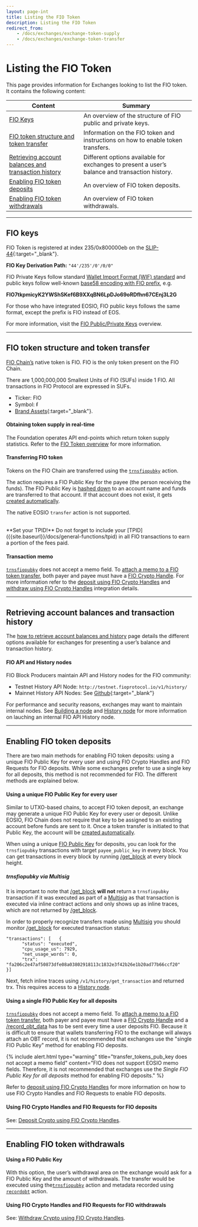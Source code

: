 ```yaml
---
layout: page-int
title: Listing the FIO Token
description: Listing the FIO Token
redirect_from:
    - /docs/exchanges/exchange-token-supply
    - /docs/exchanges/exchange-token-transfer
---
```


# Listing the FIO Token

This page provides information for Exchanges looking to list the FIO token. It contains the following content:

|Content  |Summary |
|---|---|
| [FIO Keys]({{site.baseurl}}/docs/integration-guide/token-listing#fio-keys) | An overview of the structure of FIO public and private keys. |
| [FIO token structure and token transfer]({{site.baseurl}}/docs/integration-guide/token-listing#fio-token-structure-and-token-transfer) | Information on the FIO token and instructions on how to enable token transfers. |
| [Retrieving account balances and transaction history]({{site.baseurl}}/docs/integration-guide/token-listing#retrieving-account-balances-and-transaction-history) | Different options available for exchanges to present a user’s balance and transaction history. |
| [Enabling FIO token deposits]({{site.baseurl}}/docs/integration-guide/token-listing#enabling-fio-token-deposits) | An overview of FIO token deposits. |
| [Enabling FIO token withdrawals]({{site.baseurl}}/docs/integration-guide/token-listing#enabling-fio-token-withdrawals) | An overview of FIO token withdrawals. |

---
## FIO keys

FIO Token is registered at index 235/0x800000eb on the [SLIP-44](https://github.com/satoshilabs/slips/blob/master/slip-0044.md){:target="_blank"}.

**FIO Key Derivation Path:** `"44'/235'/0'/0/0"`

FIO Private Keys follow standard [Wallet Import Format (WIF) standard]({{site.baseurl}}/docs/fio-protocol/keys#fio-private-key-wallet-import-format-wif) and public keys follow well-known [base58 encoding with FIO prefix]({{site.baseurl}}/docs/fio-protocol/keys#fio-public-key-format), e.g.

**FIO7tkpmicyK2YWShSKef6B9XXqBN6LpDJo69oRDfhn67CEnj3L2G**

For those who have integrated EOSIO, FIO public keys follows the same format, except the prefix is FIO instead of EOS.

For more information, visit the [FIO Public/Private Keys]({{site.baseurl}}/docs/fio-protocol/keys) overview.

---
## FIO token structure and token transfer

[FIO Chain’s]({{site.baseurl}}/docs/chain/) native token is FIO. FIO is the only token present on the FIO Chain.

There are 1,000,000,000 Smallest Units of FIO (SUFs) inside 1 FIO. All transactions in FIO Protocol are expressed in SUFs.

* Ticker: FIO
* Symbol: ᵮ
* [Brand Assets](https://fioprotocol.io/brand-assets/){:target="_blank"}.

#### Obtaining token supply in real-time

The Foundation operates API end-points which return token supply statistics. Refer to the [FIO Token overview]({{site.baseurl}}/docs/fio-protocol/fio-token#obtaining-token-supply-in-real-time) for more information.

#### Transferring FIO token

Tokens on the FIO Chain are transferred using the [`trnsfiopubky`]({{site.baseurl}}/pages/api/fio-api/#options-trnsfiopubky) action.

The action requires a FIO Public Key for the payee (the person receiving the funds). The FIO Public Key is [hashed down]({{site.baseurl}}/docs//general-functions/actor-account) to an account name and funds are transferred to that account. If that account does not exist, it gets [created automatically]({{site.baseurl}}/docs/fio-protocol/accounts-permissions#fio-accounts).

The native EOSIO `transfer` action is not supported.

<br>
**Set your TPID!** Do not forget to include your [TPID]({{site.baseurl}}/docs/general-functions/tpid) in all FIO transactions to earn a portion of the fees paid. 

#### Transaction memo

[`trnsfiopubky`]({{site.baseurl}}/pages/api/fio-api/#options-trnsfiopubky) does not accept a memo field. To [attach a memo to a FIO token transfer]({{site.baseurl}}/docs/general-functions/fio-data), both payer and payee must have a [FIO Crypto Handle]({{site.baseurl}}/docs/fio-protocol/fio-address). For more information refer to the [deposit using FIO Crypto Handles]({{site.baseurl}}/docs/integration-guide/handle-deposit) and [withdraw using FIO Crypto Handles]({{site.baseurl}}/docs/integration-guide/handle-withdraw) integration details.

---
## Retrieving account balances and transaction history

The [how to retrieve account balances and history]({{site.baseurl}}/docs/general-functions/txn-history) page details the different options available for exchanges for presenting a user’s balance and transaction history.

#### FIO API and History nodes

FIO Block Producers maintain API and History nodes for the FIO community:
* Testnet History API Node: `http://testnet.fioprotocol.io/v1/history/`
* Mainnet History API Nodes: See [Github](https://github.com/fioprotocol/fio.mainnet#history-v1){:target="_blank"}

For performance and security reasons, exchanges may want to maintain internal nodes. See [Building a node]({{site.baseurl}}/docs/chain/node-build) and [History node]({{site.baseurl}}/docs/chain/node-history) for more information on lauching an internal FIO API History node.

---
## Enabling FIO token deposits

There are two main methods for enabling FIO token deposits: using a unique FIO Public Key for every user and using FIO Crypto Handles and FIO Requests for FIO deposits. While some exchanges prefer to use a single key for all deposits, this method is not recommended for FIO. The different methods are explained below.

#### Using a unique FIO Public Key for every user

Similar to UTXO-based chains, to accept FIO token deposit, an exchange may generate a unique FIO Public Key for every user or deposit. Unlike EOSIO, FIO Chain does not require that key to be assigned to an existing account before funds are sent to it. Once a token transfer is initiated to that Public Key, the account will be [created automatically]({{site.baseurl}}/docs/fio-protocol/accounts-permissions#fio-accounts).

When using a unique [FIO Public Key]({{site.baseurl}}/docs/fio-protocol/keys) for deposits, you can look for the `trnsfiopubky` transactions with target `payee_public_key` in every block. You can get transactions in every block by running [/get_block]({{site.baseurl}}/pages/api/fio-api/#post-/get_block) at every block height.

##### *trnsfiopubky* via Multisig

It is important to note that [/get_block]({{site.baseurl}}/pages/api/fio-api/#post-/get_block) **will not** return a `trnsfiopubky` transaction if it was executed as part of a [Multisig]({{site.baseurl}}/docs/fio-protocol/multisig) as that transaction is executed via inline contract actions and only shows up as inline traces, which are not returned by [/get_block]({{site.baseurl}}/pages/api/fio-api/#post-/get_block).

In order to properly recognize transfers made using [Multisig]({{site.baseurl}}/docs/fio-protocol/multisig) you should monitor [/get_block]({{site.baseurl}}/pages/api/fio-api/#post-/get_block) for executed transaction status:
```
"transactions": [   {
      "status": "executed",
      "cpu_usage_us": 7929,
      "net_usage_words": 0,
      "trx": "fa206c2e47af50873dfe08a03802918113c1832e3f42b26e1b20ad77b66ccf20"
}]
```

Next, fetch inline traces using `/v1/history/get_transaction` and returned trx. This requires access to a [History node]({{site.baseurl}}/docs/chain/node-history).

#### Using a single FIO Public Key for all deposits

[`trnsfiopubky`]({{site.baseurl}}/pages/api/fio-api/#options-trnsfiopubky) does not accept a memo field. To [attach a memo to a FIO token transfer]({{site.baseurl}}/docs/general-functions/fio-data), both payer and payee must have a [FIO Crypto Handle]({{site.baseurl}}/docs/fio-protocol/fio-address) and a [/record_obt_data]({{site.baseurl}}/pages/api/fio-api/#options-recordobt) has to be sent every time a user deposits FIO. Because it is difficult to ensure that wallets transferring FIO to the exchange will always attach an OBT record, it is not recommended that exchanges use the "single FIO Public Key" method for enabling FIO deposits. 

{% include alert.html type="warning" title="transfer_tokens_pub_key does not accept a memo field"  content="FIO does not support EOSIO memo fields. Therefore, it is not recommended that exchanges use the *Single FIO Public Key for all deposits* method for enabling FIO deposits." %}

Refer to [deposit using FIO Crypto Handles]({{site.baseurl}}/docs/integration-guide/handle-deposit) for more information on how to use FIO Crypto Handles and FIO Requests to enable FIO deposits.

#### Using FIO Crypto Handles and FIO Requests for FIO deposits

See: [Deposit Crypto using FIO Crypto Handles]({{site.baseurl}}/docs/integration-guide/handle-deposit).

---
## Enabling FIO token withdrawals

#### Using a FIO Public Key

With this option, the user’s withdrawal area on the exchange would ask for a FIO Public Key and the amount of withdrawals. The transfer would be executed using the[`trnsfiopubky`]({{site.baseurl}}/pages/api/fio-api/#options-trnsfiopubky) action and metadata recorded using [`recordobt`]({{site.baseurl}}/pages/api/fio-api/#options-recordobt) action.

#### Using FIO Crypto Handles and FIO Requests for FIO withdrawals

See: [Withdraw Crypto using FIO Crypto Handles]({{site.baseurl}}/docs/integration-guide/handle-withdraw).
